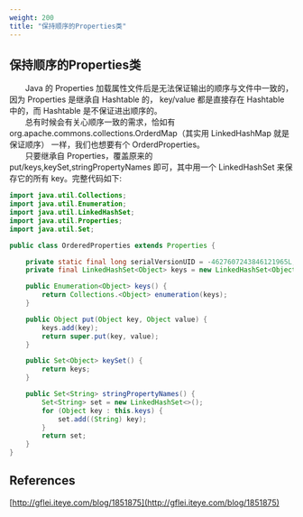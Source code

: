 ```yaml
---
weight: 200
title: "保持顺序的Properties类"
---
```


## 保持顺序的Properties类
&ensp;&ensp;&ensp;&ensp;Java 的 Properties 加载属性文件后是无法保证输出的顺序与文件中一致的，因为 Properties 是继承自 Hashtable 的， key/value 都是直接存在 Hashtable 中的，而 Hashtable 是不保证进出顺序的。  
&ensp;&ensp;&ensp;&ensp;总有时候会有关心顺序一致的需求，恰如有 org.apache.commons.collections.OrderdMap（其实用 LinkedHashMap 就是保证顺序） 一样，我们也想要有个 OrderdProperties。  
&ensp;&ensp;&ensp;&ensp;只要继承自 Properties，覆盖原来的 put/keys,keySet,stringPropertyNames 即可，其中用一个 LinkedHashSet 来保存它的所有 key。完整代码如下:   

```java
import java.util.Collections;
import java.util.Enumeration;
import java.util.LinkedHashSet;
import java.util.Properties;
import java.util.Set;

public class OrderedProperties extends Properties {

    private static final long serialVersionUID = -4627607243846121965L;
    private final LinkedHashSet<Object> keys = new LinkedHashSet<Object>();

    public Enumeration<Object> keys() {
        return Collections.<Object> enumeration(keys);
    }

    public Object put(Object key, Object value) {
        keys.add(key);
        return super.put(key, value);
    }

    public Set<Object> keySet() {
        return keys;
    }

    public Set<String> stringPropertyNames() {
        Set<String> set = new LinkedHashSet<>();
        for (Object key : this.keys) {
            set.add((String) key);
        }
        return set;
    }
}
```
  

## References
[http://gflei.iteye.com/blog/1851875](http://gflei.iteye.com/blog/1851875)  

